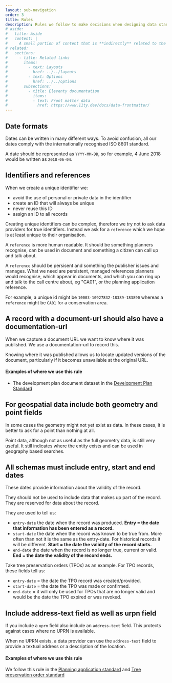 ```yaml
---
layout: sub-navigation
order: 3
title: Rules
description: Rules we follow to make decisions when designing data standards.
# aside:
#   title: Aside
#   content: | 
#     A small portion of content that is **indirectly** related to the main content.
# related:
#   sections:
#     - title: Related links
#       items:
#         - text: Layouts
#           href: ../../layouts
#         - text: Options
#           href: ../../options
#       subsections:
#         - title: Eleventy documentation
#           items:
#           - text: Front matter data
#             href: https://www.11ty.dev/docs/data-frontmatter/
---
```



<h2 class="govuk-heading-m govuk-!-margin-top-9">Date formats</h2>

Dates can be written in many different ways. To avoid confusion, all our dates comply with the internationally recognised ISO 8601 standard.

A date should be represented as `YYYY-MM-DD`, so for example, 4 June 2018 would be written as `2018-06-04`.


<h2 class="govuk-heading-m govuk-!-margin-top-9">Identifiers and references</h2>

When we create a unique identifier we:

* avoid the use of personal or private data in the identifier
* create an ID that will always be unique
* never reuse this ID
* assign an ID to all records

Creating unique identifiers can be complex, therefore we try not to ask data providers for true identifiers. Instead we ask for a `reference` which we hope is at least unique to their organisation.

A `reference` is more human readable. It should be something planners recognise, can be used in document and something a citizen can call up and talk about.

A `reference` should be persisent and something the publisher issues and manages.
What we need are persistent, managed references planners would recognise, which appear in documents, and which you can ring up and talk to the call centre about, eg "CA01", or the planning application reference.

For example, a unique id might be `10003-10927832-18389-183890` whereas a `reference` might be `CA01` for a conservation area.

<h2 class="govuk-heading-m govuk-!-margin-top-9">A record with a document-url should also have a documentation-url</h2>

When we capture a document URL we want to know where it was published. We use a documentation-url to record this.

Knowing where it was published allows us to locate updated versions of the document, particularly if it becomes unavailable at the original URL.


#### Examples of where we use this rule

- The development plan document dataset in the [Development Plan Standard](https://digital-land.github.io/specification/specification/development-plan/)

<h2 class="govuk-heading-m govuk-!-margin-top-9">For geospatial data include both geometry and point fields</h2>

In some cases the geometry might not yet exist as data. In these cases, it is better to ask for a point than nothing at all.

Point data, although not as useful as the full geometry data, is still very useful. It still indicates where the entity exists and can be used in geography based searches.

<h2 class="govuk-heading-m govuk-!-margin-top-9">All schemas must include entry, start and end dates</h2>

These dates provide information about the validity of the record.

They should not be used to include data that makes up part of the record. They are reserved for data about the record.

They are used to tell us:
* `entry-date` the date when the record was produced. **Entry = the date that information has been entered as a record.**
* `start-date` the date when the record was known to be true from. More often than not it is the same as the entry-date. For historical records it will be different. **Start = the date the validity of the record starts.**
* `end-date` the date when the record is no longer true, current or valid. **End = the date the validity of the record ends.**

Take tree preservation orders (TPOs) as an example. For TPO records, these fields tell us:

* `entry-date` = the date the TPO record was created/provided.
* `start-date` = the date the TPO was made or confirmed.
* `end-date` = it will only be used for TPOs that are no longer valid and would be the date the TPO expired or was revoked.

<h2 class="govuk-heading-m govuk-!-margin-top-9">Include address-text field as well as urpn field</h2>

If you include a `uprn` field also include an `address-text` field. This protects against cases where no UPRN is available. 

When no UPRN exists, a data provider can use the `address-text` field to provide a textual address or a description of the location.

#### Examples of where we use this rule

We follow this rule in the <a href="https://digital-land.github.io/specification/specification/planning-application/" class="govuk-link">Planning application standard</a> and <a href="https://digital-land.github.io/specification/specification/tree-preservation-order/" class="govuk-link">Tree preservation order standard</a>
